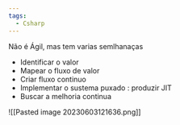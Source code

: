 ```yaml
---
tags:
  - Csharp
---
```

Não é Ágil, mas tem varias semlhanaças 
* Identificar o valor
* Mapear o fluxo de valor
* Criar fluxo continuo
* Implementar o sustema puxado : produzir JIT
* Buscar a melhoria continua

![[Pasted image 20230603121636.png]]